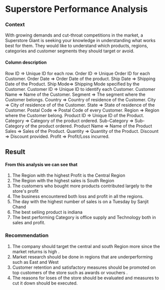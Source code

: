# Superstore Performance Analysis
### Context
With growing demands and cut-throat competitions in the market, a Superstore Giant is seeking your knowledge in understanding what works best for them. They would like to understand which products, regions, categories and customer segments they should target or avoid.
#### Column description
Row ID => Unique ID for each row.
Order ID => Unique Order ID for each Customer.
Order Date => Order Date of the product.
Ship Date => Shipping Date of the Product.
Ship Mode=> Shipping Mode specified by the Customer.
Customer ID => Unique ID to identify each Customer.
Customer Name => Name of the Customer.
Segment => The segment where the Customer belongs.
Country => Country of residence of the Customer.
City => City of residence of of the Customer.
State => State of residence of the Customer.
Postal Code => Postal Code of every Customer.
Region => Region where the Customer belong.
Product ID => Unique ID of the Product.
Category => Category of the product ordered.
Sub-Category => Sub-Category of the product ordered.
Product Name => Name of the Product
Sales => Sales of the Product.
Quantity => Quantity of the Product.
Discount => Discount provided.
Profit => Profit/Loss incurred.
## Result
#### From this analysis we can see that
1. The Region with the highest Profit is the Central Region
2. The Region with the highest sales is South Region
3. The customers who bought more products contributed largely to the store's profit
4. The business encountered  both loss and profit in all the regions.
5. The day with the highest number of sales is on a Tuesday by Sanjit
Chand 
6. The best seliing product is indiana
7. The best performing Category is office supply and Technology both in sales and profit.
### Recommendation
1. The company should target the central and south Region more since the market returns is high .
2. Market research should be done in regions that are underperforming such as East and West
3. Customer retention and satisfactory measures should be promoted on top customers of the store such as awards or vouchers .
4. The reasons for loses of the store should be evaluated and measures to cut it down should be executed.
